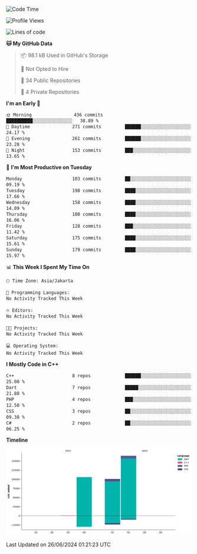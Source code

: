 <!--START_SECTION:waka-->
![Code Time](http://img.shields.io/badge/Code%20Time-119%20hrs%2050%20mins-blue)

![Profile Views](http://img.shields.io/badge/Profile%20Views-0-blue)

![Lines of code](https://img.shields.io/badge/From%20Hello%20World%20I%27ve%20Written-369.7%20thousand%20lines%20of%20code-blue)

**🐱 My GitHub Data** 

> 📦 98.1 kB Used in GitHub's Storage 
 > 
> 🚫 Not Opted to Hire
 > 
> 📜 34 Public Repositories 
 > 
> 🔑 4 Private Repositories 
 > 
**I'm an Early 🐤** 

```text
🌞 Morning                436 commits         ██████████░░░░░░░░░░░░░░░   38.89 % 
🌆 Daytime                271 commits         ██████░░░░░░░░░░░░░░░░░░░   24.17 % 
🌃 Evening                261 commits         ██████░░░░░░░░░░░░░░░░░░░   23.28 % 
🌙 Night                  153 commits         ███░░░░░░░░░░░░░░░░░░░░░░   13.65 % 
```
📅 **I'm Most Productive on Tuesday** 

```text
Monday                   103 commits         ██░░░░░░░░░░░░░░░░░░░░░░░   09.19 % 
Tuesday                  198 commits         ████░░░░░░░░░░░░░░░░░░░░░   17.66 % 
Wednesday                158 commits         ████░░░░░░░░░░░░░░░░░░░░░   14.09 % 
Thursday                 180 commits         ████░░░░░░░░░░░░░░░░░░░░░   16.06 % 
Friday                   128 commits         ███░░░░░░░░░░░░░░░░░░░░░░   11.42 % 
Saturday                 175 commits         ████░░░░░░░░░░░░░░░░░░░░░   15.61 % 
Sunday                   179 commits         ████░░░░░░░░░░░░░░░░░░░░░   15.97 % 
```


📊 **This Week I Spent My Time On** 

```text
🕑︎ Time Zone: Asia/Jakarta

💬 Programming Languages: 
No Activity Tracked This Week

🔥 Editors: 
No Activity Tracked This Week

🐱‍💻 Projects: 
No Activity Tracked This Week

💻 Operating System: 
No Activity Tracked This Week
```

**I Mostly Code in C++** 

```text
C++                      8 repos             ██████░░░░░░░░░░░░░░░░░░░   25.00 % 
Dart                     7 repos             █████░░░░░░░░░░░░░░░░░░░░   21.88 % 
PHP                      4 repos             ███░░░░░░░░░░░░░░░░░░░░░░   12.50 % 
CSS                      3 repos             ██░░░░░░░░░░░░░░░░░░░░░░░   09.38 % 
C#                       2 repos             ██░░░░░░░░░░░░░░░░░░░░░░░   06.25 % 
```



**Timeline**

![Lines of Code chart](https://raw.githubusercontent.com/PradiptaAhmad/PradiptaAhmad/main/assets/bar_graph.png)


 Last Updated on 26/06/2024 01:21:23 UTC
<!--END_SECTION:waka-->
